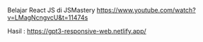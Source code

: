 Belajar React JS di JSMastery
https://www.youtube.com/watch?v=LMagNcngvcU&t=11474s

Hasil :
https://gpt3-responsive-web.netlify.app/
